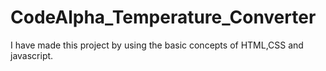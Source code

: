 # CodeAlpha_Temperature_Converter
I have made this project by using the basic concepts of HTML,CSS and javascript.
